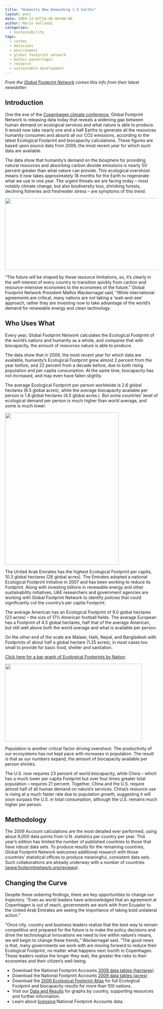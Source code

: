 ```yaml
---
title: "Humanity Now Demanding 1.5 Earths"
layout: post
date: 2009-12-03T16:06:09+00:00
author: Mario Vellandi
categories:
  - sustainability
tags:
  - carbon
  - emissions
  - environment
  - global footprint network
  - mathis wackernagel
  - research
  - sustainable development
---
```

_From the [Global Footprint Network](http://www.footprintnetwork.org) comes this info from their latest newsletter:_

## Introduction

One the eve of the [Copenhagen climate conference](http://en.cop15.dk/), Global Footprint Network is releasing data today that reveals a widening gap between human demand on ecological services and what nature is able to produce. It would now take nearly one and a half Earths to generate all the resources humanity consumes and absorb all our CO2 emissions, according to the latest Ecological Footprint and biocapacity calculations. These figures are based upon source data from 2006, the most recent year for which such data are available.

The data show that humanity’s demand on the biosphere for providing natural resources and absorbing carbon dioxide emissions is nearly 50 percent greater than what nature can provide. This ecological overshoot means it now takes approximately 18 months for the Earth to regenerate what we use in one year. The urgent threats we are facing today &#8211; most notably climate change, but also biodiversity loss, shrinking forests, declining fisheries and freshwater stress &#8211; are symptoms of this trend.

<img style="border: 0px none ;" src="http://proxy.pcdn.vresp.com/b9f4a860d/www.footprintnetwork.org/images/article_uploads/Humanity-Footprintthmb.gif" alt="" width="550" height="237" />

“The future will be shaped by these resource limitations, so, it’s clearly in the self-interest of every country to transition quickly from carbon and resource-intensive economies to the economies of the future.” Global Footprint Network President Mathis Wackernagel said, “While international agreements are critical, many nations are not taking a ‘wait-and-see’ approach, rather they are investing now to take advantage of the world’s demand for renewable energy and clean technology.

## Who Uses What

Every year, Global Footprint Network calculates the Ecological Footprint of the world’s nations and humanity as a whole, and compares that with biocapacity, the amount of resources nature is able to produce.

The data show that in 2006, the most recent year for which data are available, humanity’s Ecological Footprint grew almost 2 percent from the year before, and 22 percent from a decade before, due to both rising population and per capita consumption. At the same time, biocapacity has not increased, and may even have fallen slightly.

The average Ecological Footprint per person worldwide is 2.6 global hectares (6.5 global acres), while the average biocapacity available per person is 1.8 global hectares (4.5 global acres.)  But some countries’ level of ecological demand per person is much higher than world average, and some is much lower.

<img style="border: 0px none ;" src="http://proxy.pcdn.vresp.com/71d0205ee/www.footprintnetwork.org/images/article_uploads/Deficit_Earths_NFA_09_thumb.gif" alt="" width="375" height="500" />

The United Arab Emirates has the highest Ecological Footprint per capita, 10.3 global hectares (26 global acres). The Emirates adopted a national Ecological Footprint Initiative in 2007 and has been working to reduce its Footprint. Along with investing billions in renewable energy and other sustainability initiatives, UAE researchers and government agencies are working with Global Footprint Network to identify policies that could significantly cut the country’s per capita Footprint.

The average American has an Ecological Footprint of 9.0 global hectares (23 acres) – the size of 17½ American football fields. The average European has a Footprint of 4.5 global hectares, half that of the average American, but still well above both the world average and what is available per person.

On the other end of the scale are Malawi, Haiti, Nepal, and Bangladesh with Footprints of about half a global hectare (1.25 acres), in most cases too small to provide for basic food, shelter and sanitation.

<a title="Click here for a bar graph of Ecological Footprints by Nation" rel="nofollow" href="http://cts.vresp.com/c/?GlobalFootprintNetwo/b70460ec25/644fb7096c/fb82aebfa1">Click here for a bar graph of Ecological Footprints by Nation</a>

<img style="border: 0px none ;" src="http://proxy.pcdn.vresp.com/75c3a2c39/www.footprintnetwork.org/images/article_uploads/EF-BCthmb_thumb.gif" alt="" width="450" height="256" />

Population is another critical factor driving overshoot. The productivity of our ecosystems has not kept pace with increases in population. The result is that as our numbers expand, the amount of biocapacity available per person shrinks.

The U.S. now requires 23 percent of world biocapacity, while China – which has a much lower per capita Footprint but over four times greater total population – requires 21 percent. Together, China and the U.S. require almost half of all human demand on nature’s services. China’s resource use is rising at a much faster rate due to population growth, suggesting it will soon surpass the U.S. in total consumption, although the U.S. remains much higher per person.

## Methodology

The 2009 Account calculations are the most detailed ever performed, using about 6,000 data points from U.N. statistics per country per year. This year’s edition has limited the number of published countries to those that have robust data sets. To produce results for the remaining countries, Global Footprint Network welcomes additional research with those countries’ statistical offices to produce meaningful, consistent data sets. Such collaborations are already underway with a number of countries <a rel="nofollow" href="http://cts.vresp.com/c/?GlobalFootprintNetwo/b70460ec25/644fb7096c/42901e1e4e">(www.footprintnetwork.org/reviews)</a>.

## Changing the Curve

Despite these sobering findings, there are key opportunities to change our trajectory. “Even as world leaders have acknowledged that an agreement at Copenhagen is out of reach, governments we work with from Ecuador to the United Arab Emirates are seeing the importance of taking bold unilateral action.”

“Once city, country and business leaders realize that the best way to remain competitive and prepared for the future is to make the policy decisions and drive the technological innovations we need to live within nature’s means, we will begin to change these trends,” Wackernagel said. “The good news is that, many governments we work with are moving forward to reduce their Ecological Footprint, no matter what happens next month in Copenhagen. These leaders realize the longer they wait, the greater the risks to their economies and their citizen’s well-being.

  * Download the National Footprint Accounts <a title=" 2009 data tables (hectares)" rel="nofollow" href="http://cts.vresp.com/c/?GlobalFootprintNetwo/b70460ec25/644fb7096c/eb1352ba63">2009 data tables (hectares)</a>
  * Download the National Footprint Accounts <a title=" 2009 data tables (acres)" rel="nofollow" href="http://cts.vresp.com/c/?GlobalFootprintNetwo/b70460ec25/644fb7096c/1a68d27889">2009 data tables (acres)</a>
  * Download the <a title="2009 Ecological Footprint Atlas" rel="nofollow" href="http://cts.vresp.com/c/?GlobalFootprintNetwo/b70460ec25/644fb7096c/86a43fdc78">2009 Ecological Footprint Atlas</a> for full Ecological Footprint and biocapacity results for more than 100 nations.
  * Visit our <a title="Data and Results" rel="nofollow" href="http://cts.vresp.com/c/?GlobalFootprintNetwo/b70460ec25/644fb7096c/8111859495">Data and Results</a> for graphs by country, supporting resources and further information.
  * Learn about <a title="licensing" rel="nofollow" href="http://cts.vresp.com/c/?GlobalFootprintNetwo/b70460ec25/644fb7096c/3d541f69ca">licensing</a> National Footprint Accounts data.
